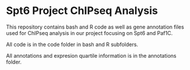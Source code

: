 # Spt6 Project ChIPseq Analysis
This repository contains bash and R code as well as gene annotation files used for ChIPseq analysis in our project focusing on Spt6 and Paf1C.

All code is in the code folder in bash and R subfolders.

All annotations and expresion quartile information is in the annotations folder. 
